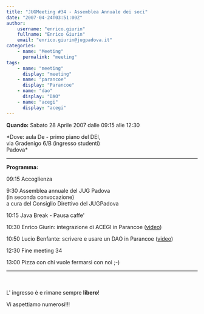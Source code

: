 ```yaml
---
title: "JUGMeeting #34 - Assemblea Annuale dei soci"
date: "2007-04-24T03:51:00Z"
author:
    username: "enrico.giurin"
    fullname: "Enrico Giurin"
    email: "enrico.giurin@jugpadova.it"
categories:
    - name: "Meeting"
      permalink: "meeting"
tags:
    - name: "meeting"
      display: "meeting"
    - name: "parancoe"
      display: "Parancoe"
    - name: "dao"
      display: "DAO"
    - name: "acegi"
      display: "acegi"
---
```


**Quando:** Sabato 28 Aprile 2007 dalle 09:15 alle 12:30

\*Dove: aula De - primo piano del DEI,\
via Gradenigo 6/B (ingresso studenti)\
Padova\*

  ---------------- -------------------------------------------------------------------------------------------------------------------------------
  **Programma:**   

  09:15            Accoglienza

  9:30             Assemblea annuale del JUG Padova\
                   (in seconda convocazione)\
                   a cura del Consiglio Direttivo del JUGPadova

  10:15            Java Break - Pausa caffe'

  10:30            Enrico Giurin: integrazione di ACEGI in Parancoe (<a href="http://www.archive.org/details/JUGPD34_ACEGI_Giurin">video</a>)

  10:50            Lucio Benfante: scrivere e usare un DAO in Parancoe (<a href="http://www.archive.org/details/JUGPD34_DAO_Benfante">video</a>)

  12:30            Fine meeting 34

  13:00            Pizza con chi vuole fermarsi con noi ;-)
  ---------------- -------------------------------------------------------------------------------------------------------------------------------

<br />\
L' ingresso è e rimane sempre **libero**!

Vi aspettiamo numerosi!!!
